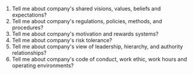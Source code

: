 1. Tell me about company's shared visions, values, beliefs and expectations?
2. Tell me about company's regulations, policies, methods, and procedures?
3. Tell me about company's motivation and rewards systems?
4. Tell me about company's risk tolerance?
5. Tell me about company's view of leadership, hierarchy, and authority relationships?
6. Tell me about company's code of conduct, work ethic, work hours and operating environments?
